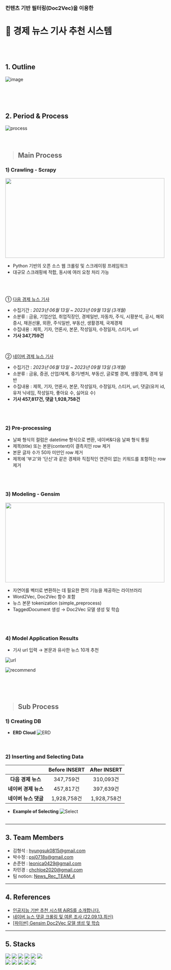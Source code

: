 ### 컨텐츠 기반 필터링(Doc2Vec)을 이용한 
# 📰 경제 뉴스 기사 추천 시스템
<br/><br/>
## 1. Outline
![image](https://github.com/sesac-2023/FINANCIAL_NEWS_TEAM_4/assets/87634594/771161cf-d1b0-453c-9a39-df0b1058ea9f)

<br/><br/><br/>
## 2. Period & Process
![process](https://github.com/sesac-2023/FINANCIAL_NEWS_TEAM_4/assets/76051357/73fe9ed9-c3f3-4555-ae11-9d7f8118445e)
<br/><br/><br/>
> ## Main Process

### 1) Crawling - Scrapy
<img src="https://github.com/sesac-2023/FINANCIAL_NEWS_TEAM_4/assets/118335520/c71dbb19-88cc-4852-8f6f-f2d5701e83e8" width="500" height="250"/>

- Python 기반의 오픈 소스 웹 크롤링 및 스크레이핑 프레임워크
- 대규모 스크래핑에 적합, 동시에 여러 요청 처리 가능

<br/><br/><br/>
① [다음 경제 뉴스 기사](https://news.daum.net/breakingnews/economic)

- 수집기간 : _2023년 06월 13일 ~ 2023년 09월 13일 (3개월)_
- 소분류 : 금융, 기업산업, 취업직장인, 경제일반, 자동차, 주식, 시황분석, 공시, 해외증시, 채권선물, 외환, 주식일반, 부동산, 생활경제, 국제경제
- 수집내용 : 제목, 기자, 언론사, 본문, 작성일자, 수정일자, 스티커, url
- **기사 347,759건**  
<br/>

② [네이버 경제 뉴스 기사](https://news.naver.com/main/main.naver?mode=LSD&mid=shm&sid1=101)

- 수집기간 : _2023년 06월 13일 ~ 2023년 09월 13일 (3개월)_
- 소분류 : 금융, 증권, 산업/재계, 중기/벤처, 부동산, 글로벌 경제, 생활경제, 경제 일반
- 수집내용 : 제목, 기자, 언론사, 본문, 작성일자, 수정일자, 스티커, url, 댓글(유저 id, 유저 닉네임, 작성일자, 좋아요 수, 싫어요 수)
- **기사 457,817건,  댓글 1,928,758건**

<br/><br/>
### 2) Pre-processing

- 날짜 형식의 컬럼은 datetime 형식으로 변환, 네이버&다음 날짜 형식 통일
- 제목(title) 또는 본문(content)이 결측치인 row 제거
- 본문 글자 수가 50자 미만인 row 제거
- 제목에 '부고'와 '단신'과 같은 경제와 직접적인 연관이 없는 키워드를 포함하는 row 제거

<br/><br/>
### 3) Modeling - Gensim

<img src="https://github.com/sesac-2023/FINANCIAL_NEWS_TEAM_4/assets/76051357/1e053994-9d80-4028-ba7e-a7339f1b98d1" width="500" height="250"/>

- 자연어를 벡터로 변환하는 데 필요한 편의 기능을 제공하는 라이브러리
- Word2Vec, Doc2Vec 함수 포함
- 뉴스 본문 tokenization (simple_preprocess)
- TaggedDocument 생성 → Doc2Vec 모델 생성 및 학습

<br/><br/>
### 4) Model Application Results

- 기사 url 입력 → 본문과 유사한 뉴스 10개 추천

![url](https://github.com/sesac-2023/FINANCIAL_NEWS_TEAM_4/assets/76051357/977f7471-2071-4250-9818-39aa2fffd379)


![recommend](https://github.com/sesac-2023/FINANCIAL_NEWS_TEAM_4/assets/76051357/a95e99f1-a4a5-4f53-8cb6-393e478b6ec1)

<br/><br/><br/>
> ## Sub Process

### 1) Creating DB
- **ERD Cloud**
![ERD](https://github.com/sesac-2023/FINANCIAL_NEWS_TEAM_4/assets/76051357/2bda60b3-78fe-48cd-b884-e01fc8876c5f)
<br/><br/><br/>
### 2) Inserting and Selecting Data  
|  | Before INSERT   | After INSERT  |
| :---: | :---: | :---: |
| **다음 경제 뉴스** | 347,759건 | 310,093건 |
| **네이버 경제 뉴스** | 457,817건 | 397,639건 |
| **네이버 뉴스 댓글** | 1,928,758건 | 1,928,758건 |

- **Example of Selecting**
![Select](https://github.com/sesac-2023/FINANCIAL_NEWS_TEAM_4/assets/76051357/3d5b20b6-a4b7-4ecf-8e88-2821cd60ecb4)
<br/><br/>
---
## 3. Team Members
- 김형석 : hyungsuk0815@gmail.com
- 박수정 : psj0718s@gmail.com
- 손준현 : leonica0429@gmail.com
- 차민경 : chchloe2020@gmail.com
- 팀 notion: [News_Rec_TEAM_4](https://www.notion.so/7d86f33728ae41368121c4b681611519)
---
## 4. References
- [인공지능 기반 추천 시스템 AiRS를 소개합니다.](https://blog.naver.com/naver_diary/220936643956)
- [네이버 뉴스 댓글 크롤링 및 여론 조사 (22.09.13.최신)](https://ukjong.tistory.com/181)
- [[파이썬] Gensim Doc2Vec 모델 생성 및 학습](https://colinch4.github.io/2023-09-06/15-42-26-331788/)
---
## 5. Stacks
<div align='left'>
  <img src="https://img.shields.io/badge/Python-3776AB?style=for-the-badge&logo=python&logoColor=white">
  <img src="https://img.shields.io/badge/MySQL-4479A1?style=for-the-badge&logo=mysql&logoColor=white">
  <img src="https://img.shields.io/badge/MariaDB-003545?style=for-the-badge&logo=mariadb&logoColor=white">
  <img src="https://img.shields.io/badge/Amazon RDS-527FFF?style=for-the-badge&logo=amazonrds&logoColor=white">
  <img src="https://img.shields.io/badge/Visual Studio Code-007ACC?style=for-the-badge&logo=visualstudiocode&logoColor=white"/>
  <img src="https://img.shields.io/badge/Google Colab-F9AB00?style=for-the-badge&logo=googlecolab&logoColor=white"/>
  <br>
  <img src="https://img.shields.io/badge/Git-F05032?style=for-the-badge&logo=git&logoColor=white">
  <img src="https://img.shields.io/badge/GitHub-181717?style=for-the-badge&logo=github&logoColor=white">
  <img src="https://img.shields.io/badge/Notion-000000?style=for-the-badge&logo=notion&logoColor=white">
  <img src="https://img.shields.io/badge/Google Drive-4285F4?style=for-the-badge&logo=googledrive&logoColor=white">
  <img src="https://img.shields.io/badge/Slack-4A154B?style=for-the-badge&logo=slack&logoColor=white">
</div>
